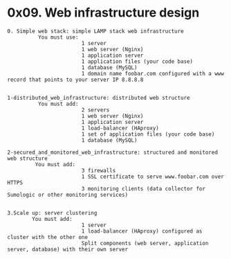 # 0x09. Web infrastructure design

    0. Simple web stack: simple LAMP stack web infrastructure
              You must use:
                            1 server
                            1 web server (Nginx)
                            1 application server
                            1 application files (your code base)
                            1 database (MySQL)
                            1 domain name foobar.com configured with a www record that points to your server IP 8.8.8.8
  
  
    1-distributed_web_infrastructure: distributed web structure
              You must add:
                            2 servers
                            1 web server (Nginx)
                            1 application server
                            1 load-balancer (HAproxy)
                            1 set of application files (your code base)
                            1 database (MySQL)
    
    2-secured_and_monitored_web_infrastructure: structured and monitored web structure
             You must add:
                            3 firewalls
                            1 SSL certificate to serve www.foobar.com over HTTPS
                            3 monitoring clients (data collector for Sumologic or other monitoring services)
    
    
    3.Scale up: server clustering
            You must add:
                            1 server
                            1 load-balancer (HAproxy) configured as cluster with the other one
                            Split components (web server, application server, database) with their own server
